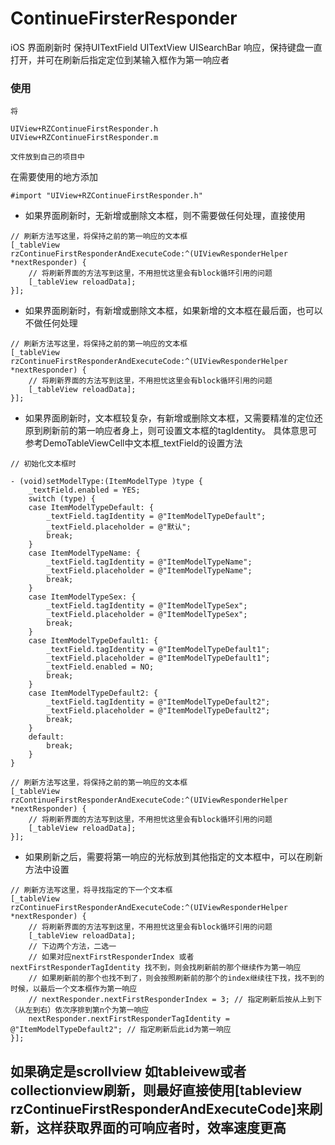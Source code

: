 # ContinueFirsterResponder
iOS 界面刷新时 保持UITextField UITextView UISearchBar 响应，保持键盘一直打开，并可在刷新后指定定位到某输入框作为第一响应者


### 使用

```
将

UIView+RZContinueFirstResponder.h
UIView+RZContinueFirstResponder.m

文件放到自己的项目中
```

在需要使用的地方添加

```
#import "UIView+RZContinueFirstResponder.h"

```
* 如果界面刷新时，无新增或删除文本框，则不需要做任何处理，直接使用
```
// 刷新方法写这里，将保持之前的第一响应的文本框
[_tableView rzContinueFirstResponderAndExecuteCode:^(UIViewResponderHelper *nextResponder) {
    // 将刷新界面的方法写到这里，不用担忧这里会有block循环引用的问题
    [_tableView reloadData];
}];
```

* 如果界面刷新时，有新增或删除文本框，如果新增的文本框在最后面，也可以不做任何处理
```
// 刷新方法写这里，将保持之前的第一响应的文本框
[_tableView rzContinueFirstResponderAndExecuteCode:^(UIViewResponderHelper *nextResponder) {
    // 将刷新界面的方法写到这里，不用担忧这里会有block循环引用的问题
    [_tableView reloadData];
}];
```
* 如果界面刷新时，文本框较复杂，有新增或删除文本框，又需要精准的定位还原到刷新前的第一响应者身上，则可设置文本框的tagIdentity。 具体意思可参考DemoTableViewCell中文本框_textField的设置方法

```
// 初始化文本框时

- (void)setModelType:(ItemModelType )type {
    _textField.enabled = YES;
    switch (type) {
    case ItemModelTypeDefault: {
        _textField.tagIdentity = @"ItemModelTypeDefault";
        _textField.placeholder = @"默认";
        break;
    }
    case ItemModelTypeName: {
        _textField.tagIdentity = @"ItemModelTypeName";
        _textField.placeholder = @"ItemModelTypeName";
        break;
    }
    case ItemModelTypeSex: {
        _textField.tagIdentity = @"ItemModelTypeSex";
        _textField.placeholder = @"ItemModelTypeSex";
        break;
    }
    case ItemModelTypeDefault1: {
        _textField.tagIdentity = @"ItemModelTypeDefault1";
        _textField.placeholder = @"ItemModelTypeDefault1";
        _textField.enabled = NO;
        break;
    }
    case ItemModelTypeDefault2: {
        _textField.tagIdentity = @"ItemModelTypeDefault2";
        _textField.placeholder = @"ItemModelTypeDefault2";
        break;
    }
    default:
        break;
    }
}

// 刷新方法写这里，将保持之前的第一响应的文本框
[_tableView rzContinueFirstResponderAndExecuteCode:^(UIViewResponderHelper *nextResponder) {
    // 将刷新界面的方法写到这里，不用担忧这里会有block循环引用的问题
    [_tableView reloadData];
}];
```

* 如果刷新之后，需要将第一响应的光标放到其他指定的文本框中，可以在刷新方法中设置

```
// 刷新方法写这里，将寻找指定的下一个文本框
[_tableView rzContinueFirstResponderAndExecuteCode:^(UIViewResponderHelper *nextResponder) {
    // 将刷新界面的方法写到这里，不用担忧这里会有block循环引用的问题
    [_tableView reloadData];
    // 下边两个方法，二选一
    // 如果对应nextFirstResponderIndex 或者 nextFirstResponderTagIdentity 找不到，则会找刷新前的那个继续作为第一响应
    // 如果刷新前的那个也找不到了，则会按照刷新前的那个的index继续往下找，找不到的时候，以最后一个文本框作为第一响应
    // nextResponder.nextFirstResponderIndex = 3; // 指定刷新后按从上到下（从左到右）依次序排到第n个为第一响应
    nextResponder.nextFirstResponderTagIdentity = @"ItemModelTypeDefault2"; // 指定刷新后此id为第一响应
}];
```

##  如果确定是scrollview 如tableivew或者collectionview刷新，则最好直接使用[tableview rzContinueFirstResponderAndExecuteCode]来刷新，这样获取界面的可响应者时，效率速度更高

